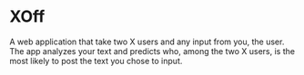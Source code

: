 # XOff
A web application that take two X users and any input from you, the user.  The app analyzes your text and predicts who, among the two X users, is the most likely to post the text you chose to input.
